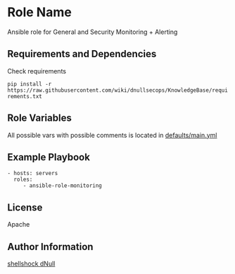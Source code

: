 Role Name
=========

Ansible role for General and Security Monitoring + Alerting

Requirements and Dependencies
-----------------------------

Check requirements

`pip install -r https://raw.githubusercontent.com/wiki/dnullsecops/KnowledgeBase/requirements.txt`

Role Variables
--------------

All possible vars with possible comments is located in [defaults/main.yml](./defaults/main.yml)

Example Playbook
----------------


    - hosts: servers
      roles:
         - ansible-role-monitoring

License
-------

Apache

Author Information
------------------

[shellshock dNull](https://github.com/shellshock1953)
